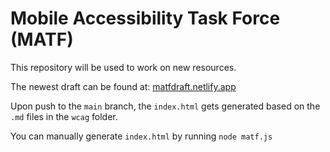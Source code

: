 # Mobile Accessibility Task Force (MATF)

This repository will be used to work on new resources.

The newest draft can be found at: [matfdraft.netlify.app](https://matfdraft.netlify.app/)

Upon push to the `main` branch, the `index.html` gets generated based on the `.md` files in the `wcag` folder.

You can manually generate `index.html` by running `node matf.js`
